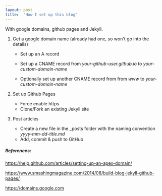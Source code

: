 ```yaml
---
layout: post
title:  "How I set up this blog"
---
```

With google domains, github pages and Jekyll.

1. Get a google domain name (already had one, so won't go into the details)

   - Set up an A record

   - Set up a CNAME record from *your-github-user.github.io* to *your-custom-domain-name*

   - Optionally set up another CNAME record from from *www* to *your-custom-domain-name*

2. Set up Github Pages

   - Force enable https
   - Clone/Fork an existing Jekyll site

3. Post articles

   - Create a new file in the _posts folder with the naming convention *yyyy-mm-dd-title.md*
   - Add, commit & push to GitHub

##### References:

https://help.github.com/articles/setting-up-an-apex-domain/

https://www.smashingmagazine.com/2014/08/build-blog-jekyll-github-pages/

https://domains.google.com